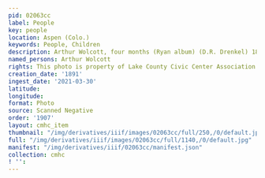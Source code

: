 ```yaml
---
pid: 02063cc
label: People
key: people
location: Aspen (Colo.)
keywords: People, Children
description: Arthur Wolcott, four months (Ryan album) (D.R. Drenkel) 1891
named_persons: Arthur Wolcott
rights: This photo is property of Lake County Civic Center Association.
creation_date: '1891'
ingest_date: '2021-03-30'
latitude: 
longitude: 
format: Photo
source: Scanned Negative
order: '1907'
layout: cmhc_item
thumbnail: "/img/derivatives/iiif/images/02063cc/full/250,/0/default.jpg"
full: "/img/derivatives/iiif/images/02063cc/full/1140,/0/default.jpg"
manifest: "/img/derivatives/iiif/02063cc/manifest.json"
collection: cmhc
! '': 
---
```

